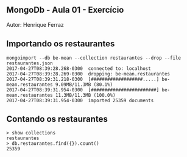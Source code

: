 ## MongoDb - Aula 01 - Exercício

Autor: Henrique Ferraz

## Importando os restaurantes

```
mongoimport --db be-mean --collection restaurantes --drop --file restaurantes.json
2017-04-27T08:39:28.268-0300  connected to: localhost
2017-04-27T08:39:28.269-0300  dropping: be-mean.restaurantes
2017-04-27T08:39:31.218-0300  [###################.....] be-mean.restaurantes 9.09MB/11.3MB (80.1%)
2017-04-27T08:39:31.954-0300  [########################] be-mean.restaurantes 11.3MB/11.3MB (100.0%)
2017-04-27T08:39:31.954-0300  imported 25359 documents
```

## Contando os restaurantes

```
> show collections
restaurantes
> db.restaurantes.find({}).count()
25359
```